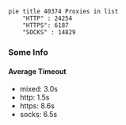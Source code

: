 
```mermaid
pie title 40374 Proxies in list
    "HTTP" : 24254
    "HTTPS": 6187
    "SOCKS" : 14829
```

### Some Info
#### Average Timeout

- mixed: 3.0s
- http: 1.5s
- https: 8.6s
- socks: 6.5s